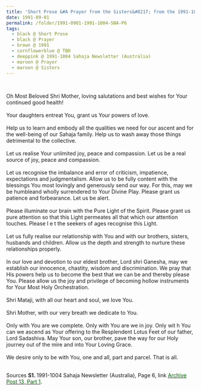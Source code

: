 ```yaml
---
title: 'Short Prose &#A Prayer from the Sisters&#8217; from the 1991-1004 Sahaja Newsletter (Australia), Page 6'
date: 1991-09-01
permalink: /folder/1991-0901-1991-1004-SNA-P6
tags:
  - black @ Short Prose
  - black @ Prayer
  - brown @ 1991
  - cornflowerblue @ TBD
  - deeppink @ 1991-1004 Sahaja Newsletter (Australia)
  - maroon @ Prayer
  - maroon @ Sisters  
---
```


<br>

<p>
Oh Most Beloved Shri Mother, loving salutations and best wishes for Your continued good health!<br>
<br>
Your daughters entreat You, grant us Your powers of love.<br>
<br>
Help us to learn and embody all the qualities we need for our ascent and for the well-being of our Sahaja family. Help us to wash away those things detrimental to the collective.<br>
<br>
Let us realise Your unlimited joy, peace and compassion. Let us be a real source of joy, peace and compassion.<br>
<br>
Let us recognise the imbalance and error of criticism, impatience, expectations and judgmentalism. Allow us to be fully content with the blessings You most lovingly and generously send our way. For this, may we be humbleand wholly surrendered to Your Divine Play. Please grant us patience and forbearance. Let us be alert.<br>
<br>
Please illuminate our brain with the Pure Light of the Spirit. Please grant us pure attention so that this Light permeates all that which our attention touches. Please l e t the seekers of ages recognise this Light.<br>
<br>
Let us fully realise our relationship with You and with our brothers, sisters, husbands and children. Allow us the depth and strength to nurture these relationships properly.<br>
<br>
In our love and devotion to our eldest brother, Lord shri Ganesha, may we establish our innocence, chastity, wisdom and discrimination. We pray that His powers help us to become the best that we can be and thereby please You. Please allow us the joy and privilege of becoming hollow instruments for Your Most Holy Orchestration.<br>
<br>
Shri Mataji, with all our heart and soul, we love You.<br>
<br>
Shri Mother, with our very breath we dedicate to You.<br>
<br>
Only with You are we complete. Only with You are we in joy. Only wit h You can we ascend as Your offering to the Resplendent Lotus Feet of our father, Lord Sadashiva. May Your son, our brother, pave the way for our Holy journey out of the mire and into Your Loving Grace.<br>
<br>
We desire only to be with You, one and all, part and parcel. That is all.<br>
</p>

<br>

<wave-list>
<list-title color="DarkSeaGreen" width="40">Sources</list-title>
  <list-item color="BlanchedAlmond"  width="280"><b>S1. </b> 1991-1004 Sahaja Newsletter (Australia), Page 6, link <a href="https://seven-teams.github.io/archives/2023/0824-b"><font color="DarkGreen">Archive Post 13, Part 1</font></a>.</list-item>
</wave-list>